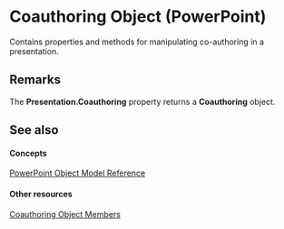 
# Coauthoring Object (PowerPoint)

Contains properties and methods for manipulating co-authoring in a presentation.


## Remarks

The  **Presentation.Coauthoring** property returns a **Coauthoring** object.


## See also


#### Concepts


 [PowerPoint Object Model Reference](00acd64a-5896-0459-39af-98df2849849e.md)
#### Other resources


 [Coauthoring Object Members](bad697c4-326a-ffe9-874b-f77bd8408a87.md)
